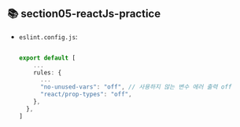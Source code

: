 ## 📚 section05-reactJs-practice

- `eslint.config.js`: 
    ```js
    
    export default [
        ...
        rules: {
          ...
          "no-unused-vars": "off", // 사용하지 않는 변수 에러 출력 off
          "react/prop-types": "off",
        },
      },
    ]
    ```